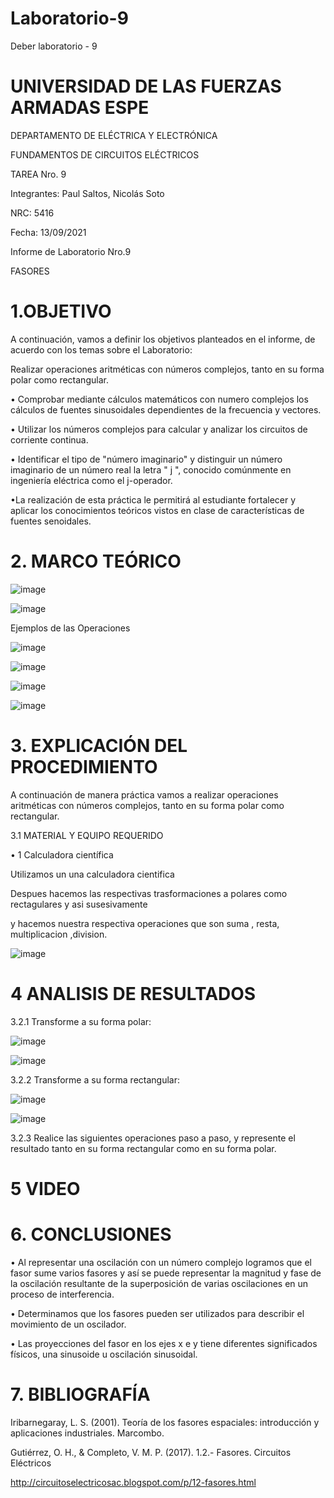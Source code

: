 # Laboratorio-9

Deber laboratorio - 9

# UNIVERSIDAD DE LAS FUERZAS ARMADAS ESPE

DEPARTAMENTO DE ELÉCTRICA Y ELECTRÓNICA 

FUNDAMENTOS DE CIRCUITOS ELÉCTRICOS 

TAREA Nro. 9

Integrantes: Paul Saltos, Nicolás Soto

NRC: 5416

Fecha: 13/09/2021

Informe de Laboratorio Nro.9

FASORES

# 1.OBJETIVO 

A continuación, vamos a definir los objetivos planteados en el informe, de acuerdo con los temas sobre el Laboratorio:

Realizar operaciones aritméticas con números complejos, tanto en su forma polar  como rectangular.

• Comprobar mediante cálculos matemáticos con numero complejos los cálculos de fuentes sinusoidales dependientes de la frecuencia y vectores.

• Utilizar los números complejos para calcular y analizar los circuitos de corriente continua.

• Identificar el tipo de "número imaginario" y distinguir un número imaginario de un número real la letra " j ", conocido comúnmente en ingeniería eléctrica como el j-operador. 

•La realización de esta práctica le permitirá al estudiante fortalecer y aplicar los conocimientos teóricos vistos en clase de características de fuentes senoidales.

# 2. MARCO TEÓRICO 

![image](https://user-images.githubusercontent.com/85178869/133101801-d5df6c49-9a6d-4755-a7df-6ee9aa8dbc96.png)

![image](https://user-images.githubusercontent.com/85178869/133101864-c03ce0c2-b8fb-4c45-9ba2-8aa06568fc85.png)

Ejemplos de las Operaciones 

![image](https://user-images.githubusercontent.com/85178869/133101958-42303a97-ce8e-4ca8-9710-398bf9ef222b.png)

![image](https://user-images.githubusercontent.com/85178869/133102027-d6f537b8-01a7-4b74-a860-f1f38136eb23.png)

![image](https://user-images.githubusercontent.com/85178869/133102226-386cd265-9a38-4f62-9395-34c0f72d9633.png)

![image](https://user-images.githubusercontent.com/85178869/133102296-f9abb62e-a984-48fd-a914-8491a49ebf3d.png)

# 3. EXPLICACIÓN DEL PROCEDIMIENTO 

A continuación de manera práctica vamos a realizar operaciones aritméticas con números complejos, tanto en su forma polar como rectangular.

3.1 MATERIAL Y EQUIPO REQUERIDO 

• 1	Calculadora científica

 Utilizamos un una calculadora cientifica
 
 Despues hacemos las respectivas trasformaciones a polares como rectagulares y asi susesivamente 
 
 y hacemos nuestra respectiva operaciones que son suma , resta, multiplicacion ,division.
 
![image](https://user-images.githubusercontent.com/85178869/133101958-42303a97-ce8e-4ca8-9710-398bf9ef222b.png)

# 4  ANALISIS DE RESULTADOS 

3.2.1 Transforme a su forma polar: 

![image](https://user-images.githubusercontent.com/85178869/133104124-1b5ec95f-1a52-4c9f-8a44-dc430749b7cd.png)

![image](https://user-images.githubusercontent.com/85178869/133104209-0ec6d9dd-fbad-4518-aa39-81a4882c0df3.png)

3.2.2 Transforme a su forma rectangular: 

![image](https://user-images.githubusercontent.com/85178869/133104310-2f5f29bd-d74e-4c36-a36c-1d2493e83fbd.png)

![image](https://user-images.githubusercontent.com/85178869/133104384-14f3796a-f74b-4b75-8243-de635ea889cf.png)

3.2.3 Realice las siguientes operaciones paso a paso, y represente el resultado tanto en su forma rectangular como en su forma polar.


# 5 VIDEO

# 6. CONCLUSIONES 

•	Al representar una oscilación con un número complejo logramos que el fasor sume varios fasores y así se puede representar la magnitud y fase de la oscilación resultante de la superposición de varias oscilaciones en un proceso de interferencia.

•	Determinamos que los fasores pueden ser utilizados para describir el movimiento de un oscilador. 

•	Las proyecciones del fasor en los ejes x e y tiene diferentes significados físicos, una sinusoide u oscilación sinusoidal.

 # 7. BIBLIOGRAFÍA
 
Iribarnegaray, L. S. (2001). Teoría de los fasores espaciales: introducción y aplicaciones industriales. Marcombo.

Gutiérrez, O. H., & Completo, V. M. P. (2017). 1.2.- Fasores. Circuitos Eléctricos 

http://circuitoselectricosac.blogspot.com/p/12-fasores.html

 
